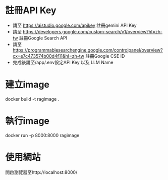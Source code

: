 # 註冊API Key
- 請至 https://aistudio.google.com/apikey 註冊gemini API Key
- 請至 https://developers.google.com/custom-search/v1/overview?hl=zh-tw 註冊Google Search API
- 請至 https://programmablesearchengine.google.com/controlpanel/overview?cx=e7c473574b00d4f11&hl=zh-tw 註冊Google CSE ID
- 完成後請至/app/.env設定API Key 以及 LLM Name
# 建立image
docker build -t ragimage .   
# 執行image
docker run -p 8000:8000 ragimage
# 使用網站
開啟瀏覽器至http://localhost:8000/
